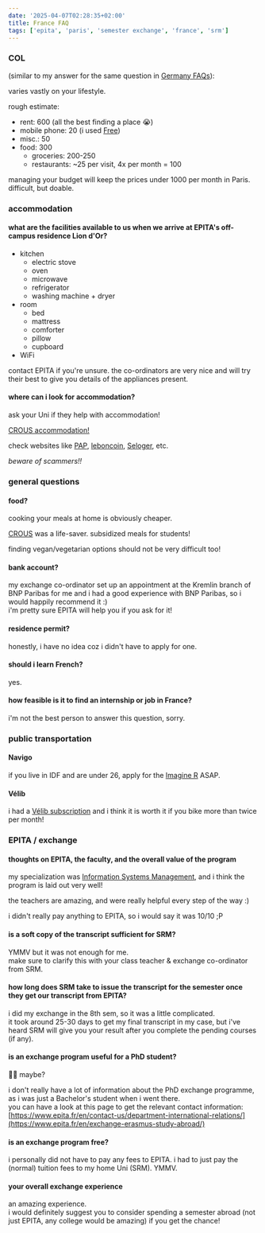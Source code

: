 ```yaml
---
date: '2025-04-07T02:28:35+02:00'
title: France FAQ
tags: ['epita', 'paris', 'semester exchange', 'france', 'srm']
---
```


### COL

(similar to my answer for the same question in [Germany FAQs](../germanyFAQ)):

varies vastly on your lifestyle.

rough estimate:

* rent: 600 (all the best finding a place 😭)
* mobile phone: 20 (i used [Free](https://mobile.free.fr/fiche-forfait-free))
* misc.: 50
* food: 300
  * groceries: 200-250
  * restaurants: ~25 per visit, 4x per month = 100

managing your budget will keep the prices under 1000 per month in Paris. difficult, but doable.

### accommodation

#### what are the facilities available to us when we arrive at EPITA's off-campus residence Lion d'Or?

* kitchen
  * electric stove
  * oven
  * microwave
  * refrigerator
  * washing machine + dryer
* room
  * bed
  * mattress
  * comforter
  * pillow
  * cupboard
* WiFi

contact EPITA if you're unsure. the co-ordinators are very nice and will try their best to give you details of the appliances present.

#### where can i look for accommodation?

ask your Uni if they help with accommodation!

[CROUS accommodation!](https://refugies.info/en/procedure/609a9ff37e80e7001415cea1)

check websites like [PAP](https://www.pap.fr/), [leboncoin](https://www.leboncoin.fr/c/_immobilier_), [Seloger](https://www.seloger.com/), etc.

*beware of scammers!!*

### general questions

#### food?

cooking your meals at home is obviously cheaper.

[CROUS](https://www.crous-paris.fr/se-restaurer/nos-sites-de-restauration/) was a life-saver. subsidized meals for students!

finding vegan/vegetarian options should not be very difficult too!

#### bank account?

my exchange co-ordinator set up an appointment at the Kremlin branch of BNP Paribas for me and i had a good experience with BNP Paribas, so i would happily recommend it :)\
i'm pretty sure EPITA will help you if you ask for it!

#### residence permit?

honestly, i have no idea coz i didn't have to apply for one.

#### should i learn French?

yes.

#### how feasible is it to find an internship or job in France?

i'm not the best person to answer this question, sorry.

### public transportation

#### Navigo

if you live in IDF and are under 26, apply for the [Imagine R](https://www.iledefrance-mobilites.fr/en/tickets-fares/detail/imagine-r-student-ticket) ASAP.

#### Vélib

i had a [Vélib subscription](https://www.velib-metropole.fr/en/offers#subscription) and i think it is worth it if you bike more than twice per month!

### EPITA / exchange

#### thoughts on EPITA, the faculty, and the overall value of the program

my specialization was [Information Systems Management](https://www.epita.fr/en/msc-computer-science-program-overview/), and i think the program is laid out very well!

the teachers are amazing, and were really helpful every step of the way :)

i didn't really pay anything to EPITA, so i would say it was 10/10 ;P

#### is a soft copy of the transcript sufficient for SRM?

YMMV but it was not enough for me.\
make sure to clarify this with your class teacher & exchange co-ordinator from SRM.

#### how long does SRM take to issue the transcript for the semester once they get our transcript from EPITA?

i did my exchange in the 8th sem, so it was a little complicated.\
it took around 25-30 days to get my final transcript in my case, but i've heard SRM will give you your result after you complete the pending courses (if any).

#### is an exchange program useful for a PhD student?

🤷‍♂️ maybe?

i don't really have a lot of information about the PhD exchange programme, as i was just a Bachelor's student when i went there.\
you can have a look at this page to get the relevant contact information: [https://www.epita.fr/en/contact-us/department-international-relations/](https://www.epita.fr/en/exchange-erasmus-study-abroad/)

#### is an exchange program free?

i personally did not have to pay any fees to EPITA. i had to just pay the (normal) tuition fees to my home Uni (SRM). YMMV.

#### your overall exchange experience

an amazing experience.\
i would definitely suggest you to consider spending a semester abroad (not just EPITA, any college would be amazing) if you get the chance!
